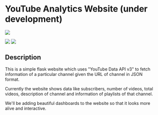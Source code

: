 # YouTube Analytics Website (under development)

![](https://cdn.vox-cdn.com/thumbor/SfyqZw6l_jidAYdkqYEis-Omdho=/0x0:1680x1050/1200x675/filters:focal(706x391:974x659):no_upscale()/cdn.vox-cdn.com/uploads/chorus_image/image/56414327/YTLogo_old_new_animation.0.gif)

[![](https://img.shields.io/badge/Made_with-Flask-green?style=for-the-badge&logo=flask)](https://flask.palletsprojects.com/en/1.1.x/)
[![](https://img.shields.io/badge/IDE-Visual_Studio_Code-red?style=for-the-badge&logo=visual-studio-code)](https://code.visualstudio.com/  "Visual Studio Code")

## Description

This is a simple flask website which uses "YouTube Data API v3" to fetch information of a particular channel given the URL of channel in JSON format.

Currently the website shows data like subscribers, number of videos, total videos, description of channel and information of playlists of that channel.

We'll be adding beautiful dashboards to the website so that it looks more alive and interactive.
